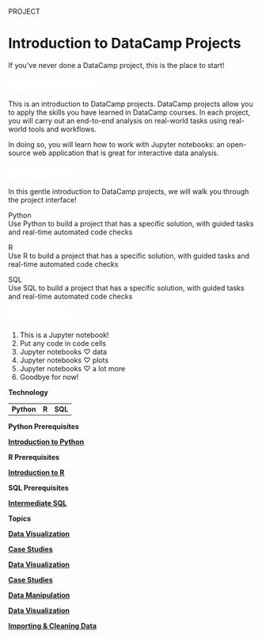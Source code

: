 PROJECT
# Introduction to DataCamp Projects

If you've never done a DataCamp project, this is the place to start!

<img src="style-project-description.svg" width="180" height="30" alt="css-in-readme">

This is an introduction to DataCamp projects. DataCamp projects allow you to apply the skills you have learned in DataCamp courses. In each project, you will carry out an end-to-end analysis on real-world tasks using real-world tools and workflows.

In doing so, you will learn how to work with Jupyter notebooks: an open-source web application that is great for interactive data analysis.

<img src="style-guided-project.svg" width="130" height="30" alt="css-in-readme">

In this gentle introduction to DataCamp projects, we will walk you through the project interface!

Python <br>
Use Python to build a project that has a specific solution, with guided tasks and real-time automated code checks

R <br>
Use R to build a project that has a specific solution, with guided tasks and real-time automated code checks

SQL <br>
Use SQL to build a project that has a specific solution, with guided tasks and real-time automated code checks

<img src="style-project-tasks.svg" width="130" height="30" alt="css-in-readme">

1. This is a Jupyter notebook!
2. Put any code in code cells
3. Jupyter notebooks ♡ data
4. Jupyter notebooks ♡ plots
5. Jupyter notebooks ♡ a lot more
6. Goodbye for now!

**Technology**

<table>
  <tr>
    <td><b>Python</b></td>
    <td><b>R</b></td>
    <td><b>SQL</b></td>
  </tr>
</table>

**Python Prerequisites**

[**Introduction to Python**](https://github.com/Torregu/DataCamp/tree/main/Courses/Programming/Python/Introduction%20to%20Python)

**R Prerequisites**

[**Introduction to R**](https://github.com/Torregu/DataCamp/tree/main/Courses/Programming/R/Introduction%20to%20R)

**SQL Prerequisites**

[**Intermediate SQL**](https://github.com/Torregu/DataCamp/tree/main/Courses/Programming/SQL/Intermediate%20SQL)

**Topics**

[**Data Visualization**](https://github.com/Torregu/DataCamp/tree/main/Projects/Data%20Visualization)

[**Case Studies**](https://github.com/Torregu/DataCamp/tree/main/Projects/Case%20Studies)

[**Data Visualization**](https://github.com/Torregu/DataCamp/tree/main/Projects/Data%20Visualization)

[**Case Studies**](https://github.com/Torregu/DataCamp/tree/main/Projects/Case%20Studies)

[**Data Manipulation**](https://github.com/Torregu/DataCamp/tree/main/Projects/Data%20Manipulation)

[**Data Visualization**](https://github.com/Torregu/DataCamp/tree/main/Projects/Data%20Visualization)

[**Importing & Cleaning Data**](https://github.com/Torregu/DataCamp/tree/main/Projects/Importing%20&%20Cleaning%20Data)
